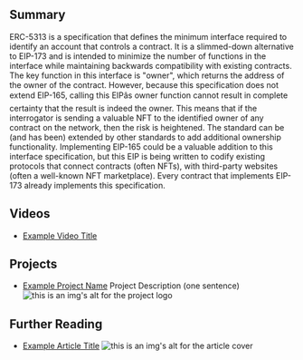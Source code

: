 ## Summary

ERC-5313 is a specification that defines the minimum interface required to identify an account that controls a contract. It is a slimmed-down alternative to EIP-173 and is intended to minimize the number of functions in the interface while maintaining backwards compatibility with existing contracts. The key function in this interface is "owner", which returns the address of the owner of the contract. However, because this specification does not extend EIP-165, calling this EIPâs owner function cannot result in complete certainty that the result is indeed the owner. This means that if the interrogator is sending a valuable NFT to the identified owner of any contract on the network, then the risk is heightened. The standard can be (and has been) extended by other standards to add additional ownership functionality. Implementing EIP-165 could be a valuable addition to this interface specification, but this EIP is being written to codify existing protocols that connect contracts (often NFTs), with third-party websites (often a well-known NFT marketplace). Every contract that implements EIP-173 already implements this specification.

## Videos

- [Example Video Title](https://www.youtube.com/watch?v=TDGq4aeevgY)

## Projects

- [Example Project Name](https://xxxx.xxx/xxxxx) Project Description (one sentence) ![this is an img's alt for the project logo](https://xxxx.xxx/project-logo.xxx)

## Further Reading

- [Example Article Title](https://xxxx.xxx/xxxxx) ![this is an img's alt for the article cover](https://xxxx.xxx/article-cover.xxx)
